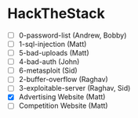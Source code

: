 # HackTheStack
- [ ] 0-password-list (Andrew, Bobby)
- [ ] 1-sql-injection (Matt)
- [ ] 5-bad-uploads (Matt)
- [ ] 4-bad-auth (John)
- [ ] 6-metasploit (Sid)
- [ ] 2-buffer-overflow (Raghav)
- [ ] 3-exploitable-server (Raghav, Sid)
- [X] Advertising Website (Matt)
- [ ] Competition Website (Matt)
